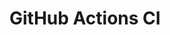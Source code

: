 # GitHub Actions CI




















































































































































































































































































































































































































































































































































































































































































































































































































































































































































































































































































































































































































































































































































































































































































































































































































































































































































































































































































































































































































